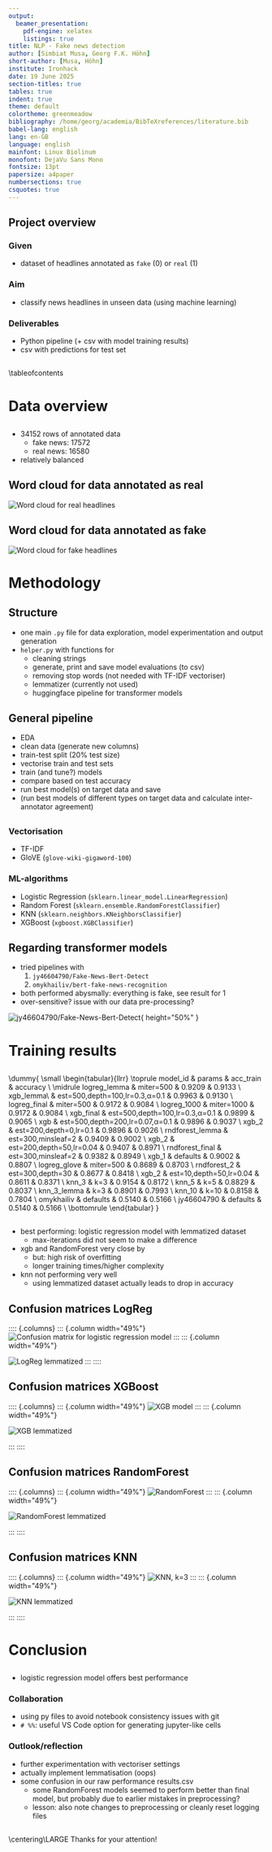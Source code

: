 ```yaml
---
output:
  beamer_presentation:
    pdf-engine: xelatex
    listings: true
title: NLP - Fake news detection
author: [Simbiat Musa, Georg F.K. Höhn]
short-author: [Musa, Höhn]
institute: Ironhack
date: 19 June 2025
section-titles: true
tables: true
indent: true
theme: default
colortheme: greenmeadow
bibliography: /home/georg/academia/BibTeXreferences/literature.bib
babel-lang: english
lang: en-GB
language: english
mainfont: Linux Biolinum
monofont: DejaVu Sans Mono
fontsize: 13pt
papersize: a4paper
numbersections: true
csquotes: true
---
```


## Project overview


### Given

- dataset of headlines annotated as `fake` (0) or `real` (1) 

### Aim

- classify news headlines in unseen data (using machine learning)

### Deliverables
  
- Python pipeline (+ csv with model training results)
- csv with predictions for test set

## 

\tableofcontents



# Data overview

##

- 34152 rows of annotated data
  - fake news: 17572
  - real news: 16580
- relatively balanced


## Word cloud for data annotated as real

![Word cloud for real headlines](../assets/wordcloud-real.png)

## Word cloud for data annotated as fake

![Word cloud for fake headlines](../assets/wordcloud-fake.png)



# Methodology

## Structure

- one main `.py` file for data exploration, model experimentation and output generation
- `helper.py` with functions for
  - cleaning strings
  - generate, print and save model evaluations (to csv)
  - removing stop words (not needed with TF-IDF vectoriser)
  - lemmatizer (currently not used)
  - huggingface pipeline for transformer models

## General pipeline

- EDA
- clean data (generate new columns)
- train-test split (20% test size)
- vectorise train and test sets
- train (and tune?) models
- compare based on test accuracy
- run best model(s) on target data and save
- (run best models of different types on target data and calculate inter-annotator agreement)



##

### Vectorisation

- TF-IDF 
- GloVE (`glove-wiki-gigaword-100`)

### ML-algorithms

- Logistic Regression (`sklearn.linear_model.LinearRegression`)
- Random Forest (`sklearn.ensemble.RandomForestClassifier`)
- KNN (`sklearn.neighbors.KNeighborsClassifier`)
- XGBoost (`xgboost.XGBClassifier`)

## Regarding transformer models

- tried pipelines with 
  1) `jy46604790/Fake-News-Bert-Detect`
  2) `omykhailiv/bert-fake-news-recognition`
- both performed abysmally: everything is fake, see result for 1
- over-sensitive? issue with our data pre-processing?

![jy46604790/Fake-News-Bert-Detect](../assets/jy46604790-Fake-News-Bert-Detect_test.png){ height="50%" }


# Training results

## 

\dummy{
  \small
\begin{tabular}{llrr}
\toprule
model\_id & params & acc\_train & accuracy \\
\midrule
logreg\_lemma & miter=500 & 0.9209 & 0.9133 \\
xgb\_lemma\ & est=500,depth=100,lr=0.3,α=0.1 & 0.9963 & 0.9130 \\
logreg\_final & miter=500 & 0.9172 & 0.9084 \\
logreg\_1000 & miter=1000 & 0.9172 & 0.9084 \\
xgb\_final & est=500,depth=100,lr=0.3,α=0.1 & 0.9899 & 0.9065 \\
xgb & est=500,depth=200,lr=0.07,α=0.1 & 0.9896 & 0.9037 \\
xgb\_2 & est=200,depth=0,lr=0.1 & 0.9896 & 0.9026 \\
rndforest\_lemma & est=300,minsleaf=2 & 0.9409 & 0.9002 \\
xgb\_2 & est=200,depth=50,lr=0.04 & 0.9407 & 0.8971 \\
rndforest\_final & est=300,minsleaf=2 & 0.9382 & 0.8949 \\
xgb\_1 & defaults & 0.9002 & 0.8807 \\
logreg\_glove & miter=500 & 0.8689 & 0.8703 \\
rndforest\_2 & est=300,depth=30 & 0.8677 & 0.8418 \\
xgb\_2 & est=10,depth=50,lr=0.04 & 0.8611 & 0.8371 \\
knn\_3 & k=3 & 0.9154 & 0.8172 \\
knn\_5 & k=5 & 0.8829 & 0.8037 \\
knn\_3\_lemma & k=3 & 0.8901 & 0.7993 \\
knn\_10 & k=10 & 0.8158 & 0.7804 \\
omykhailiv & defaults & 0.5140 & 0.5166 \\
jy46604790 & defaults & 0.5140 & 0.5166 \\
\bottomrule
\end{tabular}
}


## 

- best performing: logistic regression model with lemmatized dataset
  - max-iterations did not seem to make a difference
- xgb and RandomForest very close by
  - but: high risk of overfitting
  - longer training times/higher complexity
- knn not performing very well
  - using lemmatized dataset actually leads to drop in accuracy

## Confusion matrices LogReg

:::: {.columns}
::: {.column width="49%"}
![Confusion matrix for logistic regression model](../assets/logreg_500_final_test.png)
:::
::: {.column width="49%"}

![LogReg lemmatized](../assets/logreg_500_lemma_test.png)
:::
::::



## Confusion matrices XGBoost

:::: {.columns}
::: {.column width="49%"}
![XGB model](../assets/xgb_final_500_100_0.3_0.1_test.png)
:::
::: {.column width="49%"}

![XGB lemmatized](../assets/xgb_lemma_500_100_0.3_0.1_test.png)

:::
::::


## Confusion matrices RandomForest

:::: {.columns}
::: {.column width="49%"}
![RandomForest](../assets/rndforest_300_final_test.png)
:::
::: {.column width="49%"}

![RandomForest lemmatized](../assets/rndforest_300_lemma_test.png)

:::
::::

## Confusion matrices KNN

:::: {.columns}
::: {.column width="49%"}
![KNN, k=3](../assets/knn_3_test.png)
:::
::: {.column width="49%"}

![KNN lemmatized](../assets/knn_3_lemma_test.png)

:::
::::

# Conclusion

##

- logistic regression model offers best performance

### Collaboration

- using py files to avoid notebook consistency issues with git
- `# %%`: useful VS Code option for generating jupyter-like cells 

### Outlook/reflection

  - further experimentation with vectoriser settings
  - actually implement lemmatisation (oops)
- some confusion in our raw performance results.csv
  - some RandomForest models seemed to perform better than final model, but probably due to earlier mistakes in preprocessing?
  - lesson: also note changes to preprocessing or cleanly reset logging files





## 

\centering\LARGE Thanks for your attention!


